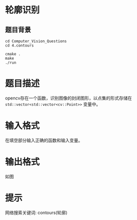 #  轮廓识别

## 题目背景



```
cd Computer_Vision_Questions
cd 4.contours

cmake .
make 
./run

```


# 题目描述

opencv存在一个函数，识别图像的封闭图形，以点集的形式存储在``std::vector<std::vector<cv::Point>>`` 变量中。

# 输入格式

在填空部分输入正确的函数和输入变量。

# 输出格式

如图

# 提示

网络搜索关键词: contours(轮廓)

